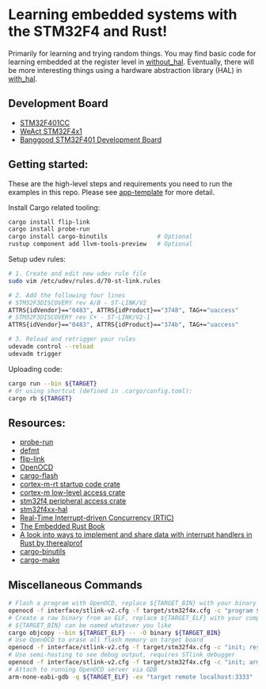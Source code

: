 # Learning embedded systems with the STM32F4 and Rust!

Primarily for learning and trying random things.
You may find basic code for learning embedded at the register level in [without_hal](without_hal).
Eventually, there will be more interesting things using a hardware abstraction library (HAL) in [with_hal](with_hal).

## Development Board
- [STM32F401CC](https://www.st.com/en/microcontrollers-microprocessors/stm32f401cc.html)
- [WeAct STM32F4x1](https://github.com/WeActTC/MiniF4-STM32F4x1)
- [Banggood STM32F401 Development Board](https://www.banggood.com/STM32F401-Development-Board-STM32F401CCU6-STM32F4-Learning-Board-p-1568897.html?rmmds=search&cur_warehouse=CN)

## Getting started:
These are the high-level steps and requirements you need to run the examples in this repo.
Please see [app-template](https://github.com/knurling-rs/app-template) for more detail.

Install Cargo related tooling:
```sh
cargo install flip-link
cargo install probe-run
cargo install cargo-binutils              # Optional
rustup component add llvm-tools-preview   # Optional
```

Setup udev rules:
```sh
# 1. Create and edit new udev rule file
sudo vim /etc/udev/rules.d/70-st-link.rules

# 2. Add the following four lines
# STM32F3DISCOVERY rev A/B - ST-LINK/V2
ATTRS{idVendor}=="0483", ATTRS{idProduct}=="3748", TAG+="uaccess"
# STM32F3DISCOVERY rev C+ - ST-LINK/V2-1
ATTRS{idVendor}=="0483", ATTRS{idProduct}=="374b", TAG+="uaccess"

# 3. Reload and retrigger your rules
udevadm control --reload
udevadm trigger
```

Uploading code:
```sh
cargo run --bin ${TARGET}
# Or using shortcut (defined in .cargo/config.toml):
cargo rb ${TARGET}
```

## Resources:

* [probe-run](https://github.com/knurling-rs/probe-run)
* [defmt](https://github.com/knurling-rs/defmt)
* [flip-link](https://github.com/knurling-rs/flip-link)
* [OpenOCD](http://openocd.org/)
* [cargo-flash](https://github.com/probe-rs/cargo-flash)
* [cortex-m-rt startup code crate](https://docs.rs/cortex-m-rt)
* [cortex-m low-level access crate](https://docs.rs/cortex-m)
* [stm32f4 peripheral access crate](https://docs.rs/crate/stm32f4)
* [stm32f4xx-hal](https://docs.rs/stm32f4xx-hal)
* [Real-Time Interrupt-driven Concurrency (RTIC)](https://github.com/rtic-rs/cortex-m-rtic)
* [The Embedded Rust Book](https://rust-embedded.github.io/book/)
* [A look into ways to implement and share data with interrupt handlers in Rust by therealprof](https://therealprof.github.io/blog/interrupt-comparison/)
* [cargo-binutils](https://github.com/rust-embedded/cargo-binutils)
* [cargo-make](https://github.com/sagiegurari/cargo-make)

## Miscellaneous Commands

```sh
# Flash a program with OpenOCD, replace ${TARGET_BIN} with your binary
openocd -f interface/stlink-v2.cfg -f target/stm32f4x.cfg -c "program ${TARGET_BIN} reset exit 0x08000000"
# Create a raw binary from an ELF, replace ${TARGET_ELF} with your compiled Rust code
# ${TARGET_BIN} can be named whatever you like
cargo objcopy --bin ${TARGET_ELF} -- -O binary ${TARGET_BIN}
# Use OpenOCD to erase all flash memory on target board
openocd -f interface/stlink-v2.cfg -f target/stm32f4x.cfg -c "init; reset halt; stm32f4x mass_erase 0; exit"
# Use semi-hosting to see debug output, requires STlink debugger
openocd -f interface/stlink-v2.cfg -f target/stm32f4x.cfg -c "init; arm semihosting enable"
# Attach to running OpenOCD server via GDB
arm-none-eabi-gdb -q ${TARGET_ELF} -ex "target remote localhost:3333"
```

